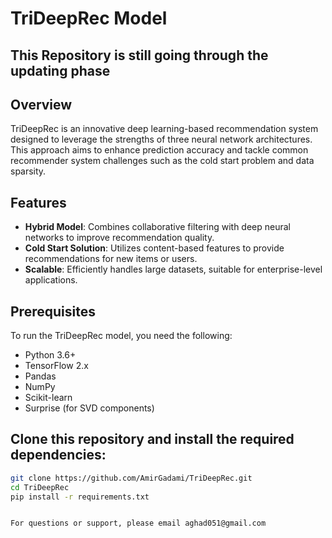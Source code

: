 # TriDeepRec Model

## This Repository is still going through the updating phase  

## Overview
TriDeepRec is an innovative deep learning-based recommendation system designed to leverage the strengths of three neural network architectures. This approach aims to enhance prediction accuracy and tackle common recommender system challenges such as the cold start problem and data sparsity.

## Features
- **Hybrid Model**: Combines collaborative filtering with deep neural networks to improve recommendation quality.
- **Cold Start Solution**: Utilizes content-based features to provide recommendations for new items or users.
- **Scalable**: Efficiently handles large datasets, suitable for enterprise-level applications.

## Prerequisites
To run the TriDeepRec model, you need the following:
- Python 3.6+
- TensorFlow 2.x
- Pandas
- NumPy
- Scikit-learn
- Surprise (for SVD components)

## Clone this repository and install the required dependencies:
```bash
git clone https://github.com/AmirGadami/TriDeepRec.git
cd TriDeepRec
pip install -r requirements.txt


For questions or support, please email aghad051@gmail.com

